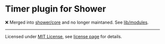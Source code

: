 # Timer plugin for Shower

❌ Merged into [shower/core](https://github.com/shower/core) and no longer maintaned. See [lib/modules](https://github.com/shower/core/tree/master/lib/modules).

---
Licensed under [MIT License](http://en.wikipedia.org/wiki/MIT_License), see [license page](https://github.com/shower/shower/wiki/MIT-License) for details.
